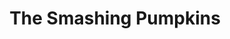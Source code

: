 ---
title: "The Smashing Pumpkins"
summary: "The Smashing Pumpkins are an American alternative rock band from Chicago, Illinois. Formed in 1988 by frontman and guitarist Billy Corgan, bassist D'arcy Wretzky, guitarist James Iha and drummer Jimmy Chamberlin, the band has undergone several line-up changes since their reunion in 2006, with Corgan being the sole constant member since its inception. The current lineup features Corgan, Chamberlin, Iha and guitarist Jeff Schroeder.
Disavowing the punk rock roots of many of their contemporaries, they have a diverse, densely-layered sound, containing elements of gothic rock, heavy metal, dream pop, psychedelic rock, progressive rock, shoegaze, and electronica in later recordings. Corgan is the group's primary composer; his musical versatility and cathartic lyrics have shaped the band's distinctive albums, which one writer described as \"anguished, bruised reports from Billy Corgan's nightmare-land\". With 30 million albums sold worldwide, the Smashing Pumpkins were one of the most commercially successful and critically acclaimed bands of the 1990s, often cited as an important act in the popularization of alternative rock music. However, internal conflicts, drug use, and diminishing sales led to a break-up in 2000.
In 2006, Corgan and Chamberlin reconvened to record a new Smashing Pumpkins album, Zeitgeist. After touring throughout 2007 and 2008 with a lineup including new guitarist Jeff Schroeder, Chamberlin left the band in early 2009. Later that year, Corgan began a new recording series with a rotating lineup of musicians entitled Teargarden by Kaleidyscope, which encompassed stand-alone singles, EP releases, and two full albums that also fell under the project's scope—Oceania in 2012 and Monuments to an Elegy in 2014. Chamberlin and Iha officially rejoined the band in February 2018. The reunited lineup released the album Shiny and Oh So Bright, Vol. 1 / LP: No Past. No Future. No Sun. , Cyr and Atum: A Rock Opera in Three Acts in three increments across 2022 and 2023."
image: "the-smashing-pumpkins.jpg"
apple_music_artist_url: "https://music.apple.com/gb/artist/the-smashing-pumpkins/1646302"
wikipedia_url: "https://en.wikipedia.org/wiki/The_Smashing_Pumpkins"
---